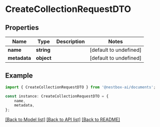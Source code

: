 # CreateCollectionRequestDTO


## Properties

Name | Type | Description | Notes
------------ | ------------- | ------------- | -------------
**name** | **string** |  | [default to undefined]
**metadata** | **object** |  | [default to undefined]

## Example

```typescript
import { CreateCollectionRequestDTO } from '@nestbox-ai/documents';

const instance: CreateCollectionRequestDTO = {
    name,
    metadata,
};
```

[[Back to Model list]](../README.md#documentation-for-models) [[Back to API list]](../README.md#documentation-for-api-endpoints) [[Back to README]](../README.md)
